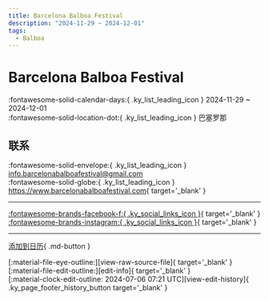 ```yaml
---
title: Barcelona Balboa Festival
description: "2024-11-29 ~ 2024-12-01"
tags:
  - Balboa
---
```


# Barcelona Balboa Festival 

:fontawesome-solid-calendar-days:{ .ky_list_leading_icon } 2024-11-29 ~ 2024-12-01  
:fontawesome-solid-location-dot:{ .ky_list_leading_icon } 巴塞罗那  

## 联系

:fontawesome-solid-envelope:{ .ky_list_leading_icon } <info.barcelonabalboafestival@gmail.com>  
:fontawesome-solid-globe:{ .ky_list_leading_icon } <https://www.barcelonabalboafestival.com>{ target='_blank' }  

---

 [:fontawesome-brands-facebook-f:{ .ky_social_links_icon }](https://www.facebook.com/BCNBalboaFestival){ target='_blank' } [:fontawesome-brands-instagram:{ .ky_social_links_icon }](https://instagram.com/barcelonabalboafestival){ target='_blank' }

---

[添加到日历](https://swing.news/ics/zh-Hans/2024/es/barcelona-balboa-festival-2024.ics){ .md-button }

<div class="ky_page_footer" markdown>
<div class="ky_page_footer_trailing" markdown="span">
[:material-file-eye-outline:][view-raw-source-file]{ target='_blank' }
[:material-file-edit-outline:][edit-info]{ target='_blank' }
</div>
<div class="ky_page_footer_leading" markdown="span">
[:material-clock-edit-outline: 2024-07-06 07:21 UTC][view-edit-history]{ .ky_page_footer_history_button target='_blank' }
</div>
</div>

[view-raw-source-file]: https://github.com/swingdance/events/blob/main/2024/es/barcelona-balboa-festival-2024.json "查看原始源文件"
[edit-info]: https://github.com/swingdance/events/issues/new?assignees=&labels=update+event&projects=&template=03-update_entity.yml&title=%5B2024%2Fes%5D%20Barcelona%20Balboa%20Festival&region=es&year=2024&id=barcelona-balboa-festival-2024&name=Barcelona%20Balboa%20Festival&org_id= "编辑信息"

[view-edit-history]: https://github.com/swingdance/events/commits/main/2024/es/barcelona-balboa-festival-2024.json "查看编辑历史"
